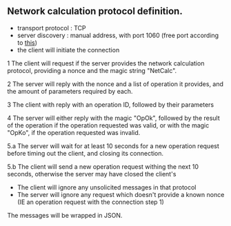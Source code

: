 ## Network calculation protocol definition.

 - transport protocol : TCP
 - server discovery : manual address, with port 1060 (free port according to [this](https://en.wikipedia.org/wiki/List_of_TCP_and_UDP_port_numbers#Registered_ports))
 - the client will initiate the connection
 
 
 
  1 The client will request if the server provides the network calculation protocol, providing a nonce and the magic string "NetCalc".
 
  2 The server will reply with the nonce and a list of operation it provides, and the amount of parameters required by each. 
  
  3 The client with reply with an operation ID, followed by their parameters
  
  4 The server will either reply with the magic "OpOk", followed by the result of the operation if the operation requested was valid, or with the magic "OpKo", if the operation requested was invalid.
  
  5.a The server will wait for at least 10 seconds for a new operation request before timing out the client, and closing its connection.
  
  5.b The client will send a new operation request withing the next 10 seconds, otherwise the server may have closed the client's 
  
  - The client will ignore any unsolicited messages in that protocol
  - The server will ignore any request which doesn't provide a known nonce (IE an operation request with the connection step 1)
  
  The messages will be wrapped in JSON.
  
  